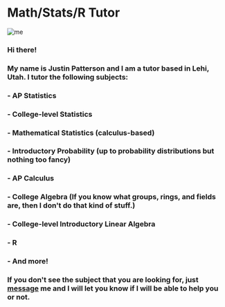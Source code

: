 # Math/Stats/R Tutor

![me](https://j.gifs.com/K1qp3l.gif)

### Hi there!
### My name is Justin Patterson and I am a tutor based in Lehi, Utah. I tutor the following subjects:
### - AP Statistics
### - College-level Statistics
### - Mathematical Statistics (calculus-based)
### - Introductory Probability (up to probability distributions but nothing too fancy)
### - AP Calculus
### - College Algebra (If you know what groups, rings, and fields are, then I don't do that kind of stuff.)
### - College-level Introductory Linear Algebra 
### - R
### - And more!

### If you don't see the subject that you are looking for, just [message](https://www.wyzant.com/Tutors/jwp) me and I will let you know if I will be able to help you or not. 




